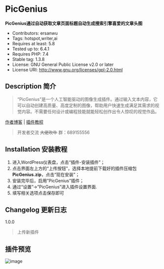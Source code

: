 # PicGenius	
**PicGenius通过自动获取文章页面标题自动生成搜索引擎喜爱的文章头图**

- Contributors: ersanwu
- Tags: hotspot,writer,ai
- Requires at least: 5.8
- Tested up to: 6.4.1
- Requires PHP: 7.4
- Stable tag: 1.3.8
- License: GNU General Public License v2.0 or later
- License URI: http://www.gnu.org/licenses/gpl-2.0.html

## Description 简介 ##

> “PicGenius”是一个人工智能驱动的图像生成插件。通过输入文本内容，它可以自动创建高质量、高度定制的图像，帮助用户快速生成满足其需求的视觉内容。不需要任何设计或编程技能就能轻松创作出令人惊叹的视觉作品。

[作者博客](https://blog.eswlnk.com "作者博客") | [插件教程](https://docs.eswlnk.com "插件教程")

> 开发者交流 ~~大佬吹牛~~ 群：689155556

## Installation 安装教程

1. 进入WordPress仪表盘，点击“插件-安装插件”；
2. 点击界面左上方的“上传按钮”，选择本地提前下载好的插件压缩包**PicGenius.zip**，点击“现在安装”；
3. 安装完毕后，启用”PicGenius”插件；
4. 通过“设置”->”PicGenius”进入插件设置界面.
5. 填写相关选项点击保存即可

## Changelog 更新日志

1.0.0

> 上传新插件


## 插件预览
![image](https://github.com/Eswink/picgenius/assets/20827973/1d406807-4fa5-4a21-a3cd-5aa597c60f9c)


